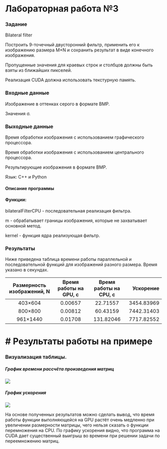 # Лабораторная работа №3
### Задание
Bilateral filter

Построить 9-точечный двусторонний фильтр, применить его к изображению размера M×N и сохранить результат в виде конечного изображения.

Пропущенные значения для краевых строк и столбцов должны быть взяты из ближайших пикселей.

Реализация CUDA должна использовать текстурную память.
### Входные данные
Изображение в оттенках серого в формате BMP.

Значения σ.
### Выходные данные
Время обработки изображения с использованием графического процессора.

Время обработки изображения с использованием центрального процессора.

Результирующие изображения в формате BMP.

Язык: C++ и Python  

#### Описание программы


#### Функции:
bilateralFilterCPU - последовательная реализация фильтра.

m - обрабатывает границы изображения, которые не захватывает основной метод.

kernel - функция ядра реализующая фильтр.

### Результаты
Ниже приведена таблица времени работы параллельной и последовательной функций для изображений разного размера. Время указано в секундах.

Размерность изображений, N | Время работы на GPU, с | Время работы на CPU, с | Ускорение
:----:|:-------:|:-----------:|------:
403×604| 0.00657 | 22.71557 | 3454.83969
800×800 | 0.00812 | 60.43159 | 7442.31403
961×1440 | 0.01708 | 131.82046 | 7717.82552

# # Результаты работы на примере

### Визуализация таблицы.
##### График времени рассчёта произведения матриц

![](Work_time.JPG)

##### График ускорения

![](Speedup.JPG)

На основе полученных результатов можно сделать вывод, что время работы функции выполняющейся на GPU растёт очень медленно при увеличении размерности матрицы, чего нельзя сказать о функции перемножения на CPU. По графику ускорения видно, что программа на CUDA дает существенный выигрыш во времени при решении задачи по переемножению матриц. 
